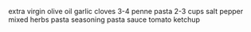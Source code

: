  extra virgin olive oil
garlic cloves 3-4
penne pasta 2-3 cups
salt
pepper
mixed herbs
pasta seasoning
pasta sauce 
tomato ketchup